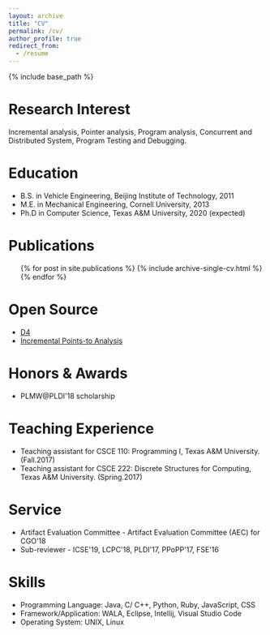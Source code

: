 ```yaml
---
layout: archive
title: "CV"
permalink: /cv/
author_profile: true
redirect_from:
  - /resume
---
```


{% include base_path %}

Research Interest
======
Incremental analysis, Pointer analysis, Program analysis, Concurrent and Distributed System, Program Testing and Debugging.

Education
======
* B.S. in Vehicle Engineering, Beijing Institute of Technology, 2011
* M.E. in Mechanical Engineering, Cornell University, 2013
* Ph.D in Computer Science, Texas A&M University, 2020 (expected)

Publications
======
  <ul>{% for post in site.publications %}
    {% include archive-single-cv.html %}
  {% endfor %}</ul>
  
Open Source
======
* [D4](https://github.com/parasol-aser/D4)
* [Incremental Points-to Analysis](https://github.com/april1989/Incremental_Points_to_Analysis)
  
Honors & Awards
======
* PLMW@PLDI'18 scholarship

Teaching Experience
======
* Teaching assistant for CSCE 110: Programming I, Texas A&M University. (Fall.2017)
* Teaching assistant for CSCE 222: Discrete Structures for Computing, Texas A&M University. (Spring.2017)

Service
======
* Artifact Evaluation Committee - Artifact Evaluation Committee (AEC) for CGO'18
* Sub-reviewer - ICSE'19, LCPC'18, PLDI'17, PPoPP'17, FSE'16
  
Skills
======
* Programming Language: Java, C/ C++, Python, Ruby, JavaScript, CSS
* Framework/Application: WALA, Eclipse, Intellij, Visual Studio Code
* Operating System: UNIX, Linux
